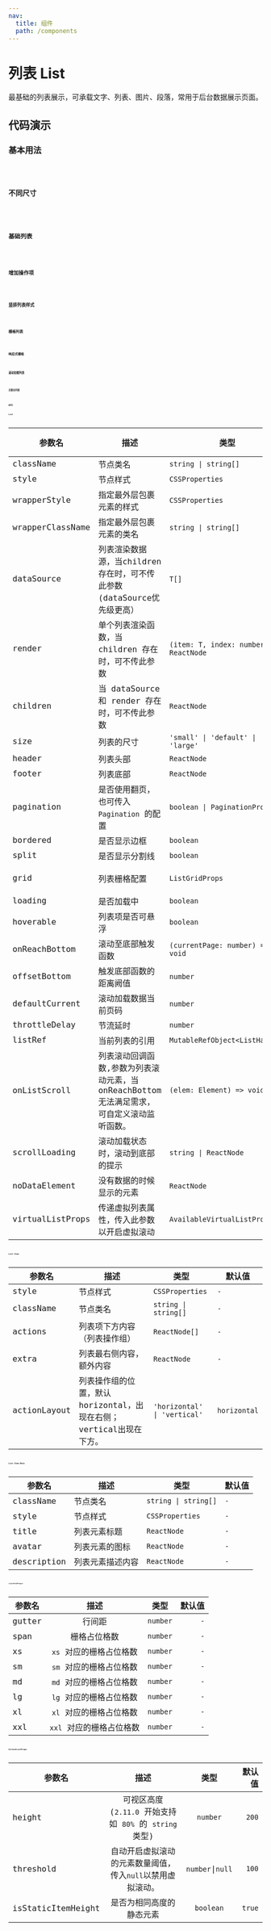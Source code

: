 ```yaml
---
nav:
  title: 组件
  path: /components
---
```


# 列表 List

最基础的列表展示，可承载文字、列表、图片、段落，常用于后台数据展示页面。

## 代码演示

### 基本用法

<code src="./__demo__/basic.demo.tsx" />

### 不同尺寸

<code src="./__demo__/size.demo.tsx" />

### 基础列表

<code src="./__demo__/meta.demo.tsx" />

### 增加操作项

<code src="./__demo__/actions.demo.tsx" />

### 竖排列表样式

<code src="./__demo__/action-layout.demo.tsx" />

### 栅格列表

<code src="./__demo__/grid.demo.tsx" />

### 响应式栅格

<code src="./__demo__/responsive-grid.demo.tsx" />

### 滚动加载列表

<code src="./__demo__/scrollLoad.demo.tsx" />

### 无限长列表

<code src="./__demo__/virtual-list.demo.tsx" />


## API

### List

|参数名|描述|类型|默认值|版本|
|---|---|---|---|---|
|className|节点类名|`string \| string[]`|`-`|-|
|style|节点样式|`CSSProperties`|`-`|-|
|wrapperStyle|指定最外层包裹元素的样式|`CSSProperties`|`-`|-|
|wrapperClassName|指定最外层包裹元素的类名|`string \| string[]`|`-`|-|
|dataSource|列表渲染数据源，当children存在时，可不传此参数 (dataSource优先级更高）|`T[]`|`-`|-|
|render|单个列表渲染函数，当 children 存在时，可不传此参数|`(item: T, index: number) => ReactNode`|`-`|-|
|children|当 dataSource 和 render 存在时，可不传此参数|`ReactNode`|`-`|-|
|size|列表的尺寸|`'small' \| 'default' \| 'large'`|`-`|-|
|header|列表头部|`ReactNode`|`-`|-|
|footer|列表底部|`ReactNode`|`-`|-|
|pagination|是否使用翻页，也可传入 `Pagination` 的配置|`boolean \| PaginationProps`|`-`|-|
|bordered|是否显示边框|`boolean`|`true`|-|
|split|是否显示分割线|`boolean`|`true`|-|
|grid|列表栅格配置|`ListGridProps`|`-`|`column` in 2.20.0|
|loading|是否加载中|`boolean`|`-`|-|
|hoverable|列表项是否可悬浮|`boolean`|`2.9.0`|-|
|onReachBottom|滚动至底部触发函数|`(currentPage: number) => void`|`-`|-|
|offsetBottom|触发底部函数的距离阙值|`number`|`0`|-|
|defaultCurrent|滚动加载数据当前页码|`number`|`1`|-|
|throttleDelay|节流延时|`number`|`500`|-|
|listRef|当前列表的引用|`MutableRefObject<ListHandle>`|`-`|2.20.0|
|onListScroll|列表滚动回调函数,参数为列表滚动元素，当onReachBottom无法满足需求，可自定义滚动监听函数。|`(elem: Element) => void`|`-`|-|
|scrollLoading|滚动加载状态时，滚动到底部的提示|`string \| ReactNode`|`-`|-|
|noDataElement|没有数据的时候显示的元素|`ReactNode`|`-`|-|
|virtualListProps|传递虚拟列表属性，传入此参数以开启虚拟滚动|`AvailableVirtualListProps`|`-`|2.11.0|

### List.Item

|参数名|描述|类型|默认值|
|---|---|---|---|
|style|节点样式|`CSSProperties`|`-`|
|className|节点类名|`string \| string[]`|`-`|
|actions|列表项下方内容（列表操作组）|`ReactNode[]`|`-`|
|extra|列表最右侧内容，额外内容|`ReactNode`|`-`|
|actionLayout|列表操作组的位置，默认horizontal，出现在右侧；vertical出现在下方。|`'horizontal' \| 'vertical'`|`horizontal`|

### List.Item.Meta

|参数名|描述|类型|默认值|
|---|---|---|---|
|className|节点类名|`string \| string[]`|`-`|
|style|节点样式|`CSSProperties`|`-`|
|title|列表元素标题|`ReactNode`|`-`|
|avatar|列表元素的图标|`ReactNode`|`-`|
|description|列表元素描述内容|`ReactNode`|`-`|

### `<ListGridProps>`

|参数名|描述|类型|默认值|
|---|:---:|:---:|---:|
|gutter|行间距|`number`|`-`|
|span|栅格占位格数|`number`|`-`|
|xs|`xs` 对应的栅格占位格数|`number`|`-`|
|sm|`sm` 对应的栅格占位格数|`number`|`-`|
|md|`md` 对应的栅格占位格数|`number`|`-`|
|lg|`lg` 对应的栅格占位格数|`number`|`-`|
|xl|`xl` 对应的栅格占位格数|`number`|`-`|
|xxl|`xxl` 对应的栅格占位格数|`number`|`-`|

### VirtualListProps

|参数名|描述|类型|默认值|
|------|:----------:|:--------:|-----:|
|height|可视区高度 (`2.11.0` 开始支持如 `80%` 的 `string` 类型)|`number`|`200`|
|threshold|自动开启虚拟滚动的元素数量阈值，传入`null`以禁用虚拟滚动。|`number`\|`null`|`100`|
|isStaticItemHeight|是否为相同高度的静态元素|`boolean`|`true`|
